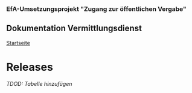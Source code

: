 ### EfA-Umsetzungsprojekt "Zugang zur öffentlichen Vergabe"
## Dokumentation Vermittlungsdienst
[Startseite](Readme.md)
# Releases

*TDOD: Tabelle hinzufügen*


